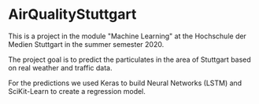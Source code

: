 # AirQualityStuttgart

This is a project in the module "Machine Learning" at the Hochschule der Medien Stuttgart in the summer semester 2020.

The project goal is to predict the particulates in the area of Stuttgart based on real weather and traffic data. 

For the predictions we used Keras to build Neural Networks (LSTM) and SciKit-Learn to create a regression model. 